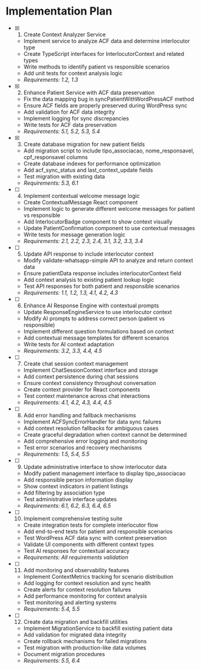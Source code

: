 # Implementation Plan

- [x] 1. Create Context Analyzer Service





  - Implement service to analyze ACF data and determine interlocutor type
  - Create TypeScript interfaces for InterlocutorContext and related types
  - Write methods to identify patient vs responsible scenarios
  - Add unit tests for context analysis logic
  - _Requirements: 1.2, 1.3_

- [x] 2. Enhance Patient Service with ACF data preservation





  - Fix the data mapping bug in syncPatientWithWordPressACF method
  - Ensure ACF fields are properly preserved during WordPress sync
  - Add validation for ACF data integrity
  - Implement logging for sync discrepancies
  - Write tests for ACF data preservation
  - _Requirements: 5.1, 5.2, 5.3, 5.4_

- [x] 3. Create database migration for new patient fields





  - Add migration script to include tipo_associacao, nome_responsavel, cpf_responsavel columns
  - Create database indexes for performance optimization
  - Add acf_sync_status and last_context_update fields
  - Test migration with existing data
  - _Requirements: 5.3, 6.1_

- [ ] 4. Implement contextual welcome message logic
  - Create ContextualMessage React component
  - Implement logic to generate different welcome messages for patient vs responsible
  - Add InterlocutorBadge component to show context visually
  - Update PatientConfirmation component to use contextual messages
  - Write tests for message generation logic
  - _Requirements: 2.1, 2.2, 2.3, 2.4, 3.1, 3.2, 3.3, 3.4_

- [ ] 5. Update API response to include interlocutor context
  - Modify validate-whatsapp-simple API to analyze and return context data
  - Ensure patientData response includes interlocutorContext field
  - Add context analysis to existing patient lookup logic
  - Test API responses for both patient and responsible scenarios
  - _Requirements: 1.1, 1.2, 1.3, 4.1, 4.2, 4.3_

- [ ] 6. Enhance AI Response Engine with contextual prompts
  - Update ResponseEngineService to use interlocutor context
  - Modify AI prompts to address correct person (patient vs responsible)
  - Implement different question formulations based on context
  - Add contextual message templates for different scenarios
  - Write tests for AI context adaptation
  - _Requirements: 3.2, 3.3, 4.4, 4.5_

- [ ] 7. Create chat session context management
  - Implement ChatSessionContext interface and storage
  - Add context persistence during chat sessions
  - Ensure context consistency throughout conversation
  - Create context provider for React components
  - Test context maintenance across chat interactions
  - _Requirements: 4.1, 4.2, 4.3, 4.4, 4.5_

- [ ] 8. Add error handling and fallback mechanisms
  - Implement ACFSyncErrorHandler for data sync failures
  - Add context resolution fallbacks for ambiguous cases
  - Create graceful degradation when context cannot be determined
  - Add comprehensive error logging and monitoring
  - Test error scenarios and recovery mechanisms
  - _Requirements: 1.5, 5.4, 5.5_

- [ ] 9. Update administrative interface to show interlocutor data
  - Modify patient management interface to display tipo_associacao
  - Add responsible person information display
  - Show context indicators in patient listings
  - Add filtering by association type
  - Test administrative interface updates
  - _Requirements: 6.1, 6.2, 6.3, 6.4, 6.5_

- [ ] 10. Implement comprehensive testing suite
  - Create integration tests for complete interlocutor flow
  - Add end-to-end tests for patient and responsible scenarios
  - Test WordPress ACF data sync with context preservation
  - Validate UI components with different context types
  - Test AI responses for contextual accuracy
  - _Requirements: All requirements validation_

- [ ] 11. Add monitoring and observability features
  - Implement ContextMetrics tracking for scenario distribution
  - Add logging for context resolution and sync health
  - Create alerts for context resolution failures
  - Add performance monitoring for context analysis
  - Test monitoring and alerting systems
  - _Requirements: 5.4, 5.5_

- [ ] 12. Create data migration and backfill utilities
  - Implement MigrationService to backfill existing patient data
  - Add validation for migrated data integrity
  - Create rollback mechanisms for failed migrations
  - Test migration with production-like data volumes
  - Document migration procedures
  - _Requirements: 5.5, 6.4_